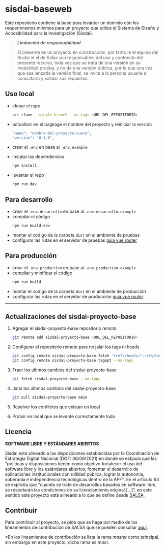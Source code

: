# sisdai-baseweb

Este repositorio contiene la base para levantar un dominio con los requerimientos mínimos para un proyecto que utilice
el Sistema de Diseño y Accesibilidad para la Investigación (Sisdai).

> **_Limitación de responsabilidad_**
>
> El presente es un proyecto en construcción, por tanto ni el equipo del Sisdai
> ni el de Salsa son responsables del uso y contenido del presente recurso,
> toda vez que se trata de una versión en su modalidad prueba, y no de una
> versión pública, por lo que una vez que sea lanzada la versión final,
> se invita a la persona usuaria a consultarla y validar sus requisitos.

## Uso local

- clonar el repo

  ```bash
  git clone --single-branch --no-tags <URL_DEL_REPOSITORIO>

  ```

- actualizar en el pagkage el nombre del proyecto y reiniciar la versión

  ```bash
  "name": "nombre-del-proyecto-nuevo",
  "version": "0.1.0",

  ```

- crear el `.env` en base al `.env.example`
- instalar las dependencias
  ```bash
  npm install
  ```
- levantar el repo
  ```bash
  npm run dev
  ```

## Para desarrollo

- crear el `.env.desarrollo` en base al `.env.desarrollo.example`
- compilar el código
  ```bash
  npm run build:dev
  ```
- montar el codigo de la carpeta `dist` en el ambiente de pruebas
- configurar las rutas en el servidor de pruebas [guia vue router](https://router.vuejs.org/guide/essentials/history-mode.html#apache)

## Para producción

- crear el `.env.production` en base al `.env.production.example`
- compilar y minificar el código
  ```bash
  npm run build
  ```
- montar el codigo de la carpeta `dist` en el ambiente de producción
- configurar las rutas en el servidor de producción [guia vue router](https://router.vuejs.org/guide/essentials/history-mode.html#apache)

---

## Actualizaciones del sisdai-proyecto-base

1. Agregar el sisdai-proyecto-base repositorio remoto

   ```bash
   git remote add sisdai-proyecto-base <URL_DEL_REPOSITORIO>
   ```

2. Configurar el repositorio remoto para no jalar los tags ni heads

   ```bash
   git config remote.sisdai-proyecto-base.fetch '+refs/heads/*:refs/heads/*'
   git config remote.sisdai-proyecto-base.tagopt --no-tags
   ```

3. Traer los ultimos cambios del sisdai-proyecto-base

   ```bash
   git fetch sisdai-proyecto-base --no-tags
   ```

4. Jalar los últimos cambios del sisdai-proyecto-base
   ```bash
   git pull sisdai-proyecto-base main
   ```
5. Resolver los conflictos que existan en local
6. Probar en local que se levante correctamente todo

## Licencia

**SOFTWARE LIBRE Y ESTÁNDARES ABIERTOS**

Sisdai está alineado a las disposiciones establecidas por la Coordinación de Estrategia Digital Nacional (DOF: 06/09/2021) en donde se estipula que las "políticas y disposiciones tienen como objetivo fortalecer el uso del software libre y los estándares abiertos, fomentar el desarrollo de aplicaciones institucionales con utilidad pública, lograr la autonomía, soberanía e independencia tecnológicas dentro de la APF". En el artículo 63 se explicita que "cuando se trate de desarrollos basados en software libre, se respetarán las condiciones de su licenciamiento original [...]", en este sentido este proyecto está alineado a lo que se define desde [SALSA](https://salsa.crip.conacyt.mx/).

## Contribuir

Para contribuir al proyecto, se pide que se haga por medio de los lineamientos de contribución de SALSA que se
pueden consultar [aquí](https://salsa.crip.conacyt.mx/guidelines/contribute/).

\*En los lineamientos de contribución se lista la rama _master_ como principal, sin embargo en este proyecto, dicha
rama es _main_.
